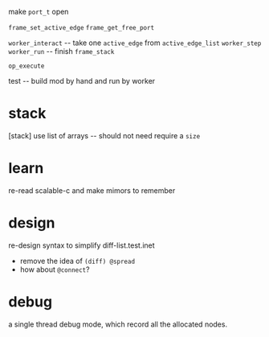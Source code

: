 make `port_t` open

`frame_set_active_edge`
`frame_get_free_port`

`worker_interact` -- take one `active_edge` from `active_edge_list`
`worker_step`
`worker_run` -- finish `frame_stack`

`op_execute`

test -- build mod by hand and run by worker

# stack

[stack] use list of arrays -- should not need require a `size`

# learn

re-read scalable-c and make mimors to remember

# design

re-design syntax to simplify diff-list.test.inet

- remove the idea of `(diff) @spread`
- how about `@connect`?

# debug

a single thread debug mode, which record all the allocated nodes.

